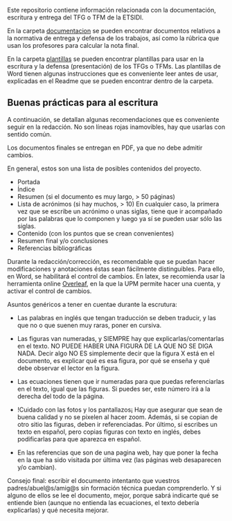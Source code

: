 
Este repositorio contiene información relacionada con la documentación, escritura y entrega del TFG o TFM de la ETSIDI. 

En la carpeta [documentacion]() se pueden encontrar documentos relativos a la normativa de entrega y defensa de los trabajos, así como la rúbrica que usan los profesores para calcular la nota final. 

En la carpeta [plantillas]() se pueden encontrar plantillas para usar en la escritura y la defensa (presentación) de los TFGs o TFMs. Las plantillas de Word tienen algunas instrucciones que es conveniente leer antes de usar, explicadas en el Readme que se pueden encontrar dentro de la carpeta.  

## Buenas prácticas para al escritura

A continuación, se detallan algunas recomendaciones que es conveniente seguir en la redacción. No son líneas rojas inamovibles, hay que usarlas con sentido común. 

Los documentos finales se entregan en PDF, ya que no debe admitir cambios.

En general, estos son una lista de posibles contenidos del proyecto. 

- Portada
- Índice
- Resumen (si el documento es muy largo, > 50 páginas)
- Lista de acrónimos (si hay muchos, > 10)
En cualquier caso, la primera vez que se escribe un acrónimo o unas siglas, tiene que ir acompañado por las palabras que lo componen y luego ya sí se pueden usar sólo las siglas.
- Contenido (con los puntos que se crean convenientes)
- Resumen final y/o conclusiones 
- Referencias bibliográficas

Durante la redacción/corrección, es recomendable que se puedan hacer modificaciones y anotaciones éstas sean fácilmente distinguibles. Para ello, en Word, se habilitará el control de cambios. En latex, se recomienda usar la herramienta online [Overleaf](https://es.overleaf.com/), en la que la UPM permite hacer una cuenta, y activar el control de cambios. 

Asuntos genéricos a tener en cuentae durante la escrutura: 
- Las palabras en inglés que tengan traducción se deben traducir, y las que no o que suenen muy raras, poner en cursiva.

- Las figuras van numeradas, y SIEMPRE hay que explicarlas/comentarlas en el texto.
NO PUEDE HABER UNA FIGURA DE LA QUE NO SE DIGA NADA. 
Decir algo NO ES simplemente decir que la figura X está en el documento, es explicar qué es esa figura, por qué se enseña y qué debe observar el lector en la figura. 

- Las ecuaciones tienen que ir numeradas para que puedas referenciarlas en el texto, igual que las figuras. Si puedes ser, este número irá a la derecha del todo de la página. 

- !Cuidado con las fotos y los pantallazos¡ Hay que asegurar que sean de buena calidad y no se pixelen al hacer zoom.
Además, si se copian de otro sitio las figuras, deben ir referenciadas.
Por último, si escribes un texto en español, pero copias figuras con texto en inglés, debes podificarlas para que aparezca en español.

- En las referencias que son de una pagina web, hay que poner la fecha en la que ha sido visitada por última vez (las páginas web desaparecen y/o cambian).

Consejo final: escribir el documento intentanto que vuestros padres/abuel@s/amig@s sin formación técnica puedan comprenderlo. Y si alguno de ellos se lee el documento, mejor, porque sabrá indicarte qué se entiende bien (aunque no entienda las ecuaciones, el texto debería explicarlas) y  qué necesita mejorar.
